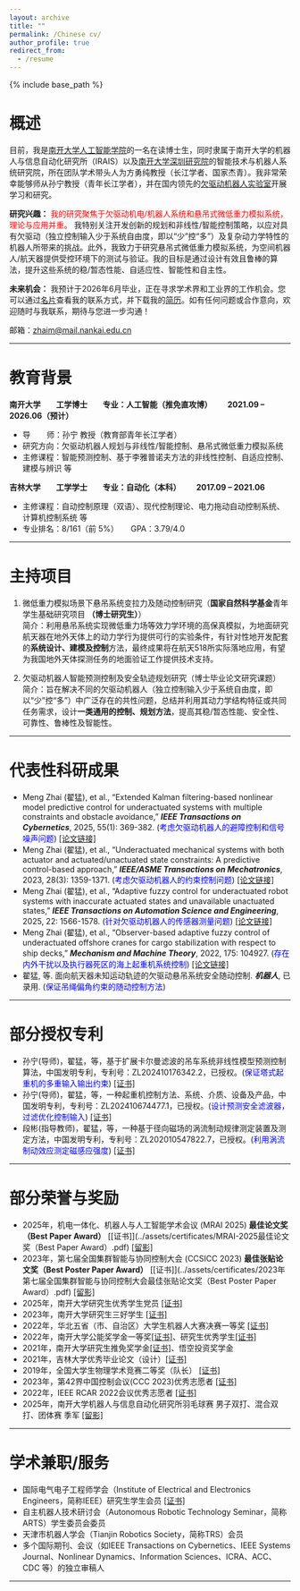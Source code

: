 ```yaml
---
layout: archive
title: ""
permalink: /Chinese cv/
author_profile: true
redirect_from:
  - /resume
---
```


{% include base_path %}

# 概述
目前，我是[南开大学人工智能学院](https://ai.nankai.edu.cn/)的一名在读博士生，同时隶属于南开大学的机器人与信息自动化研究所（IRAIS）以及[南开大学深圳研究院](https://nkszri.nankai.edu.cn/)的智能技术与机器人系统研究院，所在团队学术带头人为方勇纯教授（长江学者、国家杰青）。我非常荣幸能够师从孙宁教授（青年长江学者），并在国内领先的[欠驱动机器人实验室](https://url.nankai.edu.cn/)开展学习和研究。

**研究兴趣：** <span style="color: red;">我的研究聚焦于欠驱动机电/机器人系统和悬吊式微低重力模拟系统，理论与应用并重。</span> 我特别关注开发创新的规划和非线性/智能控制策略，以应对具有欠驱动（独立控制输入少于系统自由度，即以“少”控“多”）及复杂动力学特性的机器人所带来的挑战。此外，我致力于研究悬吊式微低重力模拟系统，为空间机器人/航天器提供受控环境下的测试与验证。我的目标是通过设计有效且鲁棒的算法，提升这些系统的稳/暂态性能、自适应性、智能性和自主性。

**未来机会：** 我预计于2026年6月毕业，正在寻求学术界和工业界的工作机会。您可以通过[名片](../files/名片.jpg)查看我的联系方式，并下载我的[简历](../files/【教职】翟猛-个人简历（2025.06.15）.pdf)。如有任何问题或合作意向，欢迎随时与我联系，期待与您进一步沟通！

邮箱：zhaim@mail.nankai.edu.cn

------

# 教育背景
**南开大学 &ensp;&ensp;&ensp; 工学博士 &ensp;&ensp;&ensp; 专业：人工智能（推免直攻博） &ensp;&ensp;&ensp; 2021.09 – 2026.06（预计）**
- 导 &ensp;&ensp;&ensp; 师：孙宁 教授（教育部青年长江学者）    
- 研究方向：欠驱动机器人规划与非线性/智能控制、悬吊式微低重力模拟系统    
- 主修课程：智能预测控制、基于李雅普诺夫方法的非线性控制、自适应控制、建模与辨识 等    

**吉林大学 &ensp;&ensp;&ensp; 工学学士 &ensp;&ensp;&ensp; 专业：自动化（本科） &ensp;&ensp;&ensp; 2017.09 – 2021.06**   
- 主修课程：自动控制原理（双语）、现代控制理论、电力拖动自动控制系统、计算机控制系统 等  
- 专业排名：8/161（前 5%） &ensp;&ensp; GPA：3.79/4.0

------

# 主持项目
1. 微低重力模拟场景下悬吊系统变拉力及随动控制研究（**国家自然科学基金**青年学生基础研究项目 **（博士研究生）**）    
简介：利用悬吊系统实现微低重力场等效力学环境的高保真模拟，为地面研究航天器在地外天体上的动力学行为提供可行的实验条件，有针对性地开发配套的**系统设计、建模及控制**方法，最终成果将在航天518所实际落地应用，有望为我国地外天体探测任务的地面验证工作提供技术支持。

2. 欠驱动机器人智能预测控制及安全轨迹规划研究（博士毕业论文研究课题）    
简介：旨在解决不同的欠驱动机器人（独立控制输入少于系统自由度，即以“少”控“多”）中广泛存在的共性问题，总结并利用其动力学结构特征或共同任务需求，设计**一类通用的控制、规划方法**，提高其稳/暂态性能、安全性、可靠性、鲁棒性及智能性。

------

# 代表性科研成果
- Meng Zhai (翟猛), et al., “Extended Kalman filtering-based nonlinear model predictive control for underactuated systems with multiple constraints and obstacle avoidance,” ***IEEE Transactions on Cybernetics***, 2025, 55(1): 369-382. (<span style="color: blue;">考虑欠驱动机器人的避障控制和信号噪声问题</span>) [[论文链接]](https://ieeexplore.ieee.org/document/10752633/?arnumber=10752633)    
- Meng Zhai (翟猛), et al., “Underactuated mechanical systems with both actuator and actuated/unactuated state constraints: A predictive control-based approach,” ***IEEE/ASME Transactions on Mechatronics***, 2023, 28(3): 1359-1371. (<span style="color: blue;">考虑欠驱动机器人的约束控制问题</span>) [[论文链接]](https://ieeexplore.ieee.org/document/10001761)      
- Meng Zhai (翟猛), et al., “Adaptive fuzzy control for underactuated robot systems with inaccurate actuated states and unavailable unactuated states,” ***IEEE Transactions on Automation Science and Engineering***, 2025, 22: 1566-1578. (<span style="color: blue;">针对欠驱动机器人的传感器测量问题</span>) [[论文链接]](https://ieeexplore.ieee.org/document/10445242/?arnumber=10445242)     
- Meng Zhai (翟猛), et al., “Observer-based adaptive fuzzy control of underactuated offshore cranes for cargo stabilization with respect to ship decks,” ***Mechanism and Machine Theory***, 2022, 175: 104927. (<span style="color: blue;">存在内外干扰以及执行器死区的海上起重机系统控制</span>) [[论文链接]](https://linkinghub.elsevier.com/retrieve/pii/S0094114X22001859)    
- 翟猛, 等. 面向航天器未知运动轨迹的欠驱动悬吊系统安全随动控制. ***机器人***, 已录用. (<span style="color: blue;">保证吊绳偏角约束的随动控制方法</span>)

------

# 部分授权专利
- 孙宁(导师)，翟猛，等，基于扩展卡尔曼滤波的吊车系统非线性模型预测控制算法，中国发明专利，专利号：ZL202410176342.2，已授权。(<span style="color: blue;">保证塔式起重机的多重输入输出约束</span>) [[证书]](../assets/certificates/2024101763422-发明专利证书.pdf)   
- 孙宁(导师)，翟猛，等，一种起重机控制方法、系统、介质、设备及产品，中国发明专利，专利号：ZL202410674477.1，已授权。(<span style="color: blue;">设计预测安全滤波器，过滤优化控制输入</span>) [[证书]](../assets/certificates/2024106744771-发明专利证书.pdf)      
- 段彬(指导教师)，翟猛，等，一种基于径向磁场的涡流制动规律测定装置及测定方法，中国发明专利，专利号：ZL202010547822.7，已授权。(<span style="color: blue;">利用涡流制动效应测定磁感应强度</span>) [[证书]](../assets/certificates/20-1-104吉林大学2020105478227-发明专利证书.pdf)          

------

# 部分荣誉与奖励
- 2025年，机电一体化、机器人与人工智能学术会议 (MRAI 2025) **最佳论文奖（Best Paper Award）** [[证书]](../assets/certificates/MRAI-2025最佳论文奖（Best Paper Award）.pdf) [[留影]](../assets/certificates/MRAI-2025最佳论文奖.jpg)       
- 2023年，第七届全国集群智能与协同控制大会 (CCSICC 2023) **最佳张贴论文奖（Best Poster Paper Award）** [[证书]](../assets/certificates/2023年第七届全国集群智能与协同控制大会最佳张贴论文奖（Best Poster Paper Award）.pdf) [[留影]](../assets/certificates/CCSICC-2023最佳张贴论文奖.jpg)   
- 2025年，南开大学研究生优秀学生党员 [[证书]](../assets/certificates/南开大学2024-2025年度研究生优秀学生党员.pdf)    
- 2023年，南开大学研究生三好学生 [[证书]](../assets/certificates/南开大学2022-2023学年度研究生三好学生.pdf)       
- 2022年，华北五省（市、自治区）大学生机器人大赛决赛一等奖 [[证书]](../assets/certificates/吊车-获奖证书-华北五省(市、自治区)大学生机器人大赛.pdf)       
- 2022年，南开大学公能奖学金一等奖[[证书]](../assets/certificates/南开大学2021-2022学年公能奖学金一等奖.pdf)、研究生优秀学生[[证书]](../assets/certificates/南开大学2021-2022学年度研究生优秀学生.pdf)    
- 2021年，南开大学研究生推免奖学金[[证书]](../assets/certificates/南开大学2021年研究生推免奖学金.pdf)、悟空投资奖学金    
- 2021年，吉林大学优秀毕业论文（设计）[[证书]](../assets/certificates/吉林大学优秀毕业论文（设计）.pdf)       
- 2019年，全国大学生物理学术竞赛二等奖（队长） [[证书]](../assets/certificates/CUPT国赛二等奖.pdf)      
- 2023年，第42界中国控制会议(CCC 2023)优秀志愿者 [[证书]](../assets/certificates/2023第42界中国控制会议CCC优秀志愿者.pdf)       
- 2022年，IEEE RCAR 2022会议优秀志愿者 [[证书]](../assets/certificates/IEEE-RCAR-2022会议优秀志愿者.pdf)      
- 2025年，南开大学机器人与信息自动化研究所羽毛球赛 男子双打、混合双打、团体赛 季军 [[留影]](../assets/certificates/IRAIS-2025羽毛球赛.jpg) 

------

# 学术兼职/服务
- 国际电气电子工程师学会（Institute of Electrical and Electronics Engineers，简称IEEE）研究生学生会员 [[证书]](../assets/certificates/IEEE学生会员证书.pdf)      
- 自主机器人技术研讨会（Autonomous Robotic Technology Seminar，简称ARTS）学生委员会委员   
- 天津市机器人学会（Tianjin Robotics Society，简称TRS）会员
- 多个国际期刊、会议（如IEEE Transactions on Cybernetics、IEEE Systems Journal、Nonlinear Dynamics、Information Sciences、ICRA、ACC、CDC 等）的独立审稿人   

------

